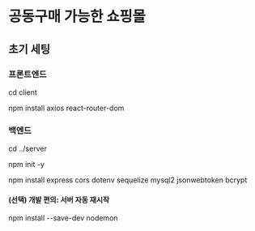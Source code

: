 # 공동구매 가능한 쇼핑몰

## 초기 세팅

### 프론트엔드
cd client

npm install axios react-router-dom

### 백엔드
cd ../server

npm init -y

npm install express cors dotenv sequelize mysql2 jsonwebtoken bcrypt

#### (선택) 개발 편의: 서버 자동 재시작
npm install --save-dev nodemon
